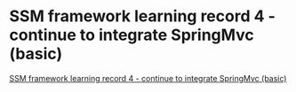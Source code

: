 # SSM framework learning record 4 - continue to integrate SpringMvc (basic)
[SSM framework learning record 4 - continue to integrate SpringMvc (basic)](https://aiwithcloud.com/2022/09/16/ssm_framework_learning_record_4___continue_to_integrate_springmvc_basic/)